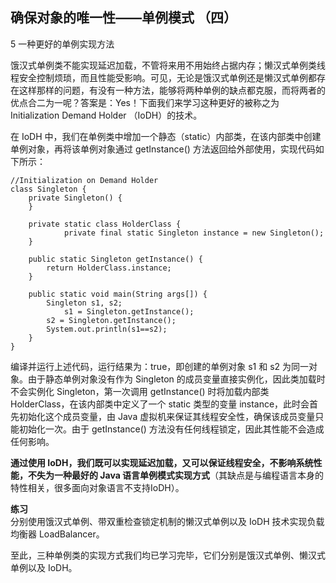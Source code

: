 ## 确保对象的唯一性——单例模式 （四）  

5 一种更好的单例实现方法  

饿汉式单例类不能实现延迟加载，不管将来用不用始终占据内存；懒汉式单例类线程安全控制烦琐，而且性能受影响。可见，无论是饿汉式单例还是懒汉式单例都存在这样那样的问题，有没有一种方法，能够将两种单例的缺点都克服，而将两者的优点合二为一呢？答案是：Yes！下面我们来学习这种更好的被称之为 Initialization Demand Holder （IoDH）的技术。  

在 IoDH 中，我们在单例类中增加一个静态（static）内部类，在该内部类中创建单例对象，再将该单例对象通过 getInstance() 方法返回给外部使用，实现代码如下所示：

```
//Initialization on Demand Holder
class Singleton {
	private Singleton() {
	}
	
	private static class HolderClass {
            private final static Singleton instance = new Singleton();
	}
	
	public static Singleton getInstance() {
	    return HolderClass.instance;
	}
	
	public static void main(String args[]) {
	    Singleton s1, s2; 
            s1 = Singleton.getInstance();
	    s2 = Singleton.getInstance();
	    System.out.println(s1==s2);
	}
}
```

编译并运行上述代码，运行结果为：true，即创建的单例对象 s1 和 s2 为同一对象。由于静态单例对象没有作为 Singleton 的成员变量直接实例化，因此类加载时不会实例化 Singleton，第一次调用 getInstance() 时将加载内部类 HolderClass，在该内部类中定义了一个 static 类型的变量 instance，此时会首先初始化这个成员变量，由 Java 虚拟机来保证其线程安全性，确保该成员变量只能初始化一次。由于 getInstance() 方法没有任何线程锁定，因此其性能不会造成任何影响。  

**通过使用 IoDH，我们既可以实现延迟加载，又可以保证线程安全，不影响系统性能，不失为一种最好的 Java 语言单例模式实现方式**（其缺点是与编程语言本身的特性相关，很多面向对象语言不支持IoDH）。  
 
**练习**  
分别使用饿汉式单例、带双重检查锁定机制的懒汉式单例以及 IoDH 技术实现负载均衡器 LoadBalancer。  

至此，三种单例类的实现方式我们均已学习完毕，它们分别是饿汉式单例、懒汉式单例以及 IoDH。